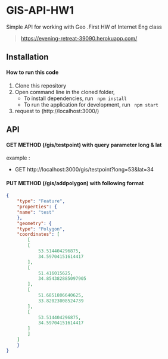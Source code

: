 # GIS-API-HW1
Simple API for working with Geo .First HW of Internet Eng class 
>https://evening-retreat-39090.herokuapp.com/


## Installation

####  How to run this code

1. Clone this repository
2. Open command line in the cloned folder, 
   - To install dependencies, run ```  npm install  ```
   - To run the application for development, run ```  npm start  ```
3. request to (http://localhost:3000/) 



## API

####   GET METHOD (/gis/testpoint) with query parameter long & lat
example :
   - GET http://localhost:3000/gis/testpoint?long=53&lat=34
####   PUT METHOD (/gis/addpolygon) with following format
```JSON
{
    "type": "Feature",
    "properties": {
    "name": "test"
    },
    "geometry": {
    "type": "Polygon",
    "coordinates": [
        [
        [
            53.514404296875,
            34.59704151614417
        ],
        [
            51.416015625,
            34.854382885097905
        ],
        [
            51.6851806640625,
            33.82023008524739
        ],
        [
            53.514404296875,
            34.59704151614417
        ]
        ]
    ]
    }
}
```
